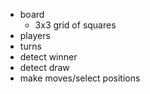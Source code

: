 - board
    - 3x3 grid of squares
- players
- turns
- detect winner
- detect draw
- make moves/select positions